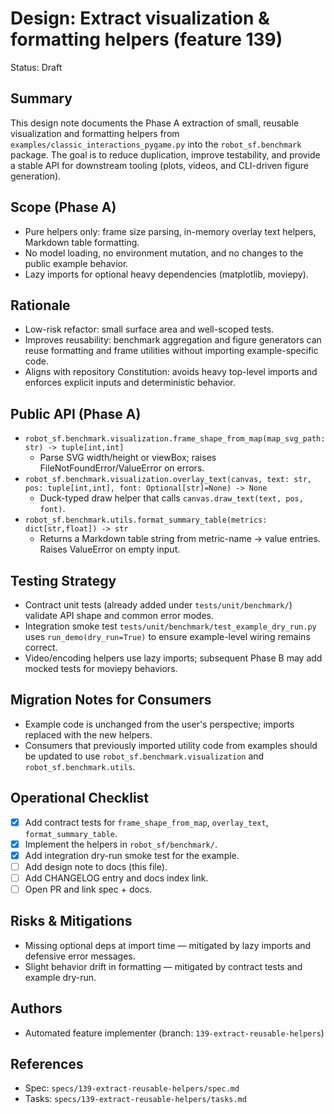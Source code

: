 # Design: Extract visualization & formatting helpers (feature 139)

Status: Draft

Summary
-------
This design note documents the Phase A extraction of small, reusable visualization and
formatting helpers from `examples/classic_interactions_pygame.py` into the
`robot_sf.benchmark` package. The goal is to reduce duplication, improve testability,
and provide a stable API for downstream tooling (plots, videos, and CLI-driven
figure generation).

Scope (Phase A)
----------------
- Pure helpers only: frame size parsing, in-memory overlay text helpers, Markdown
  table formatting.
- No model loading, no environment mutation, and no changes to the public example
  behavior.
- Lazy imports for optional heavy dependencies (matplotlib, moviepy).

Rationale
---------
- Low-risk refactor: small surface area and well-scoped tests.
- Improves reusability: benchmark aggregation and figure generators can reuse
  formatting and frame utilities without importing example-specific code.
- Aligns with repository Constitution: avoids heavy top-level imports and
  enforces explicit inputs and deterministic behavior.

Public API (Phase A)
--------------------
- `robot_sf.benchmark.visualization.frame_shape_from_map(map_svg_path: str) -> tuple[int,int]`
  - Parse SVG width/height or viewBox; raises FileNotFoundError/ValueError on errors.
- `robot_sf.benchmark.visualization.overlay_text(canvas, text: str, pos: tuple[int,int], font: Optional[str]=None) -> None`
  - Duck-typed draw helper that calls `canvas.draw_text(text, pos, font)`.
- `robot_sf.benchmark.utils.format_summary_table(metrics: dict[str,float]) -> str`
  - Returns a Markdown table string from metric-name → value entries. Raises ValueError on empty input.

Testing Strategy
----------------
- Contract unit tests (already added under `tests/unit/benchmark/`) validate API shape and
  common error modes.
- Integration smoke test `tests/unit/benchmark/test_example_dry_run.py` uses
  `run_demo(dry_run=True)` to ensure example-level wiring remains correct.
- Video/encoding helpers use lazy imports; subsequent Phase B may add mocked tests
  for moviepy behaviors.

Migration Notes for Consumers
-----------------------------
- Example code is unchanged from the user's perspective; imports replaced with the new helpers.
- Consumers that previously imported utility code from examples should be updated to
  use `robot_sf.benchmark.visualization` and `robot_sf.benchmark.utils`.

Operational Checklist
---------------------
- [x] Add contract tests for `frame_shape_from_map`, `overlay_text`, `format_summary_table`.
- [x] Implement the helpers in `robot_sf/benchmark/`.
- [x] Add integration dry-run smoke test for the example.
- [ ] Add design note to docs (this file).
- [ ] Add CHANGELOG entry and docs index link.
- [ ] Open PR and link spec + docs.

Risks & Mitigations
-------------------
- Missing optional deps at import time — mitigated by lazy imports and defensive error messages.
- Slight behavior drift in formatting — mitigated by contract tests and example dry-run.

Authors
-------
- Automated feature implementer (branch: `139-extract-reusable-helpers`)

References
----------
- Spec: `specs/139-extract-reusable-helpers/spec.md`
- Tasks: `specs/139-extract-reusable-helpers/tasks.md`
